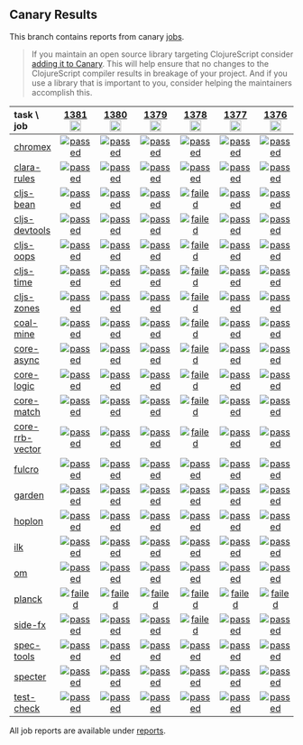 ## Canary Results

This branch contains reports from canary [jobs](https://github.com/cljs-oss/canary/tree/jobs).

> If you maintain an open source library targeting ClojureScript consider [adding it to Canary](https://github.com/cljs-oss/canary/tree/master#how-to-participate). This will help ensure that no changes to the ClojureScript compiler results in breakage of your project. And if you use a library that is important to you, consider helping the maintainers accomplish this.

[//]: # (begin_overview_table)

| task \ job | <a href="reports/2020/04/21/job-001381-1.10.732-a00c8f3f" title="job #1381&#xA;&#xA;job&#xA;&#xA;requested by BinaryAge Bot (@babot) on 2020-04-21T11:02:23Z">1381<br/><img width=20 height=20 src="https://avatars0.githubusercontent.com/u/1476765?v=4&s=60"></a> | <a href="reports/2020/04/20/job-001380-1.10.731-e6613142" title="job #1380&#xA;&#xA;job&#xA;&#xA;requested by BinaryAge Bot (@babot) on 2020-04-20T11:04:24Z">1380<br/><img width=20 height=20 src="https://avatars0.githubusercontent.com/u/1476765?v=4&s=60"></a> | <a href="reports/2020/04/19/job-001379-1.10.731-e6613142" title="job #1379&#xA;&#xA;job&#xA;&#xA;requested by BinaryAge Bot (@babot) on 2020-04-19T11:04:07Z">1379<br/><img width=20 height=20 src="https://avatars0.githubusercontent.com/u/1476765?v=4&s=60"></a> | <a href="reports/2020/04/18/job-001378-1.10.731-e6613142" title="job #1378&#xA;&#xA;job&#xA;&#xA;requested by BinaryAge Bot (@babot) on 2020-04-18T11:02:06Z">1378<br/><img width=20 height=20 src="https://avatars0.githubusercontent.com/u/1476765?v=4&s=60"></a> | <a href="reports/2020/04/17/job-001377-1.10.731-e6613142" title="job #1377&#xA;&#xA;job&#xA;&#xA;requested by BinaryAge Bot (@babot) on 2020-04-17T11:02:28Z">1377<br/><img width=20 height=20 src="https://avatars0.githubusercontent.com/u/1476765?v=4&s=60"></a> | <a href="reports/2020/04/16/job-001376-1.10.731-e6613142" title="job #1376&#xA;&#xA;job&#xA;&#xA;requested by BinaryAge Bot (@babot) on 2020-04-16T11:02:14Z">1376<br/><img width=20 height=20 src="https://avatars0.githubusercontent.com/u/1476765?v=4&s=60"></a> | <a href="reports/2020/04/15/job-001375-1.10.731-e6613142" title="job #1375&#xA;&#xA;job&#xA;&#xA;requested by BinaryAge Bot (@babot) on 2020-04-15T11:03:26Z">1375<br/><img width=20 height=20 src="https://avatars0.githubusercontent.com/u/1476765?v=4&s=60"></a> | <a href="reports/2020/04/14/job-001374-1.10.729-8db5b768" title="job #1374&#xA;&#xA;job&#xA;&#xA;requested by BinaryAge Bot (@babot) on 2020-04-14T11:02:18Z">1374<br/><img width=20 height=20 src="https://avatars0.githubusercontent.com/u/1476765?v=4&s=60"></a> | <a href="reports/2020/04/13/job-001373-1.10.721-f83b1f76" title="job #1373&#xA;&#xA;job&#xA;&#xA;requested by BinaryAge Bot (@babot) on 2020-04-13T11:02:18Z">1373<br/><img width=20 height=20 src="https://avatars0.githubusercontent.com/u/1476765?v=4&s=60"></a> | <a href="reports/2020/04/12/job-001372-1.10.717-9e0a84e8" title="job #1372&#xA;&#xA;job&#xA;&#xA;requested by BinaryAge Bot (@babot) on 2020-04-12T11:02:35Z">1372<br/><img width=20 height=20 src="https://avatars0.githubusercontent.com/u/1476765?v=4&s=60"></a> |
| :--- | :---: | :---: | :---: | :---: | :---: | :---: | :---: | :---: | :---: | :---: |
| [chromex](https://github.com/binaryage/chromex) | <a href="reports/2020/04/21/job-001381-1.10.732-a00c8f3f#-chromex"><img title="passed" src="http://box.binaryage.com/s-passed.svg"><a> | <a href="reports/2020/04/20/job-001380-1.10.731-e6613142#-chromex"><img title="passed" src="http://box.binaryage.com/s-passed.svg"><a> | <a href="reports/2020/04/19/job-001379-1.10.731-e6613142#-chromex"><img title="passed" src="http://box.binaryage.com/s-passed.svg"><a> | <a href="reports/2020/04/18/job-001378-1.10.731-e6613142#-chromex"><img title="passed" src="http://box.binaryage.com/s-passed.svg"><a> | <a href="reports/2020/04/17/job-001377-1.10.731-e6613142#-chromex"><img title="passed" src="http://box.binaryage.com/s-passed.svg"><a> | <a href="reports/2020/04/16/job-001376-1.10.731-e6613142#-chromex"><img title="passed" src="http://box.binaryage.com/s-passed.svg"><a> | <a href="reports/2020/04/15/job-001375-1.10.731-e6613142#-chromex"><img title="passed" src="http://box.binaryage.com/s-passed.svg"><a> | <a href="reports/2020/04/14/job-001374-1.10.729-8db5b768#-chromex"><img title="passed" src="http://box.binaryage.com/s-passed.svg"><a> | <a href="reports/2020/04/13/job-001373-1.10.721-f83b1f76#-chromex"><img title="passed" src="http://box.binaryage.com/s-passed.svg"><a> | <a href="reports/2020/04/12/job-001372-1.10.717-9e0a84e8#-chromex"><img title="passed" src="http://box.binaryage.com/s-passed.svg"><a> |
| [clara-rules](https://github.com/cerner/clara-rules) | <a href="reports/2020/04/21/job-001381-1.10.732-a00c8f3f#-clara-rules"><img title="passed" src="http://box.binaryage.com/s-passed.svg"><a> | <a href="reports/2020/04/20/job-001380-1.10.731-e6613142#-clara-rules"><img title="passed" src="http://box.binaryage.com/s-passed.svg"><a> | <a href="reports/2020/04/19/job-001379-1.10.731-e6613142#-clara-rules"><img title="passed" src="http://box.binaryage.com/s-passed.svg"><a> | <a href="reports/2020/04/18/job-001378-1.10.731-e6613142#-clara-rules"><img title="passed" src="http://box.binaryage.com/s-passed.svg"><a> | <a href="reports/2020/04/17/job-001377-1.10.731-e6613142#-clara-rules"><img title="passed" src="http://box.binaryage.com/s-passed.svg"><a> | <a href="reports/2020/04/16/job-001376-1.10.731-e6613142#-clara-rules"><img title="passed" src="http://box.binaryage.com/s-passed.svg"><a> | <a href="reports/2020/04/15/job-001375-1.10.731-e6613142#-clara-rules"><img title="passed" src="http://box.binaryage.com/s-passed.svg"><a> | <a href="reports/2020/04/14/job-001374-1.10.729-8db5b768#-clara-rules"><img title="passed" src="http://box.binaryage.com/s-passed.svg"><a> | <a href="reports/2020/04/13/job-001373-1.10.721-f83b1f76#-clara-rules"><img title="passed" src="http://box.binaryage.com/s-passed.svg"><a> | <a href="reports/2020/04/12/job-001372-1.10.717-9e0a84e8#-clara-rules"><img title="passed" src="http://box.binaryage.com/s-passed.svg"><a> |
| [cljs-bean](https://github.com/mfikes/cljs-bean) | <a href="reports/2020/04/21/job-001381-1.10.732-a00c8f3f#-cljs-bean"><img title="passed" src="http://box.binaryage.com/s-passed.svg"><a> | <a href="reports/2020/04/20/job-001380-1.10.731-e6613142#-cljs-bean"><img title="passed" src="http://box.binaryage.com/s-passed.svg"><a> | <a href="reports/2020/04/19/job-001379-1.10.731-e6613142#-cljs-bean"><img title="passed" src="http://box.binaryage.com/s-passed.svg"><a> | <a href="reports/2020/04/18/job-001378-1.10.731-e6613142#-cljs-bean"><img title="failed" src="http://box.binaryage.com/s-failed.svg"><a> | <a href="reports/2020/04/17/job-001377-1.10.731-e6613142#-cljs-bean"><img title="passed" src="http://box.binaryage.com/s-passed.svg"><a> | <a href="reports/2020/04/16/job-001376-1.10.731-e6613142#-cljs-bean"><img title="passed" src="http://box.binaryage.com/s-passed.svg"><a> | <a href="reports/2020/04/15/job-001375-1.10.731-e6613142#-cljs-bean"><img title="passed" src="http://box.binaryage.com/s-passed.svg"><a> | <a href="reports/2020/04/14/job-001374-1.10.729-8db5b768#-cljs-bean"><img title="passed" src="http://box.binaryage.com/s-passed.svg"><a> | <a href="reports/2020/04/13/job-001373-1.10.721-f83b1f76#-cljs-bean"><img title="passed" src="http://box.binaryage.com/s-passed.svg"><a> | <a href="reports/2020/04/12/job-001372-1.10.717-9e0a84e8#-cljs-bean"><img title="passed" src="http://box.binaryage.com/s-passed.svg"><a> |
| [cljs-devtools](https://github.com/binaryage/cljs-devtools) | <a href="reports/2020/04/21/job-001381-1.10.732-a00c8f3f#-cljs-devtools"><img title="passed" src="http://box.binaryage.com/s-passed.svg"><a> | <a href="reports/2020/04/20/job-001380-1.10.731-e6613142#-cljs-devtools"><img title="passed" src="http://box.binaryage.com/s-passed.svg"><a> | <a href="reports/2020/04/19/job-001379-1.10.731-e6613142#-cljs-devtools"><img title="passed" src="http://box.binaryage.com/s-passed.svg"><a> | <a href="reports/2020/04/18/job-001378-1.10.731-e6613142#-cljs-devtools"><img title="failed" src="http://box.binaryage.com/s-failed.svg"><a> | <a href="reports/2020/04/17/job-001377-1.10.731-e6613142#-cljs-devtools"><img title="passed" src="http://box.binaryage.com/s-passed.svg"><a> | <a href="reports/2020/04/16/job-001376-1.10.731-e6613142#-cljs-devtools"><img title="passed" src="http://box.binaryage.com/s-passed.svg"><a> | <a href="reports/2020/04/15/job-001375-1.10.731-e6613142#-cljs-devtools"><img title="passed" src="http://box.binaryage.com/s-passed.svg"><a> | <a href="reports/2020/04/14/job-001374-1.10.729-8db5b768#-cljs-devtools"><img title="passed" src="http://box.binaryage.com/s-passed.svg"><a> | <a href="reports/2020/04/13/job-001373-1.10.721-f83b1f76#-cljs-devtools"><img title="passed" src="http://box.binaryage.com/s-passed.svg"><a> | <a href="reports/2020/04/12/job-001372-1.10.717-9e0a84e8#-cljs-devtools"><img title="passed" src="http://box.binaryage.com/s-passed.svg"><a> |
| [cljs-oops](https://github.com/binaryage/cljs-oops) | <a href="reports/2020/04/21/job-001381-1.10.732-a00c8f3f#-cljs-oops"><img title="passed" src="http://box.binaryage.com/s-passed.svg"><a> | <a href="reports/2020/04/20/job-001380-1.10.731-e6613142#-cljs-oops"><img title="passed" src="http://box.binaryage.com/s-passed.svg"><a> | <a href="reports/2020/04/19/job-001379-1.10.731-e6613142#-cljs-oops"><img title="passed" src="http://box.binaryage.com/s-passed.svg"><a> | <a href="reports/2020/04/18/job-001378-1.10.731-e6613142#-cljs-oops"><img title="failed" src="http://box.binaryage.com/s-failed.svg"><a> | <a href="reports/2020/04/17/job-001377-1.10.731-e6613142#-cljs-oops"><img title="passed" src="http://box.binaryage.com/s-passed.svg"><a> | <a href="reports/2020/04/16/job-001376-1.10.731-e6613142#-cljs-oops"><img title="passed" src="http://box.binaryage.com/s-passed.svg"><a> | <a href="reports/2020/04/15/job-001375-1.10.731-e6613142#-cljs-oops"><img title="passed" src="http://box.binaryage.com/s-passed.svg"><a> | <a href="reports/2020/04/14/job-001374-1.10.729-8db5b768#-cljs-oops"><img title="passed" src="http://box.binaryage.com/s-passed.svg"><a> | <a href="reports/2020/04/13/job-001373-1.10.721-f83b1f76#-cljs-oops"><img title="passed" src="http://box.binaryage.com/s-passed.svg"><a> | <a href="reports/2020/04/12/job-001372-1.10.717-9e0a84e8#-cljs-oops"><img title="passed" src="http://box.binaryage.com/s-passed.svg"><a> |
| [cljs-time](https://github.com/andrewmcveigh/cljs-time) | <a href="reports/2020/04/21/job-001381-1.10.732-a00c8f3f#-cljs-time"><img title="passed" src="http://box.binaryage.com/s-passed.svg"><a> | <a href="reports/2020/04/20/job-001380-1.10.731-e6613142#-cljs-time"><img title="passed" src="http://box.binaryage.com/s-passed.svg"><a> | <a href="reports/2020/04/19/job-001379-1.10.731-e6613142#-cljs-time"><img title="passed" src="http://box.binaryage.com/s-passed.svg"><a> | <a href="reports/2020/04/18/job-001378-1.10.731-e6613142#-cljs-time"><img title="failed" src="http://box.binaryage.com/s-failed.svg"><a> | <a href="reports/2020/04/17/job-001377-1.10.731-e6613142#-cljs-time"><img title="passed" src="http://box.binaryage.com/s-passed.svg"><a> | <a href="reports/2020/04/16/job-001376-1.10.731-e6613142#-cljs-time"><img title="passed" src="http://box.binaryage.com/s-passed.svg"><a> | <a href="reports/2020/04/15/job-001375-1.10.731-e6613142#-cljs-time"><img title="passed" src="http://box.binaryage.com/s-passed.svg"><a> | <a href="reports/2020/04/14/job-001374-1.10.729-8db5b768#-cljs-time"><img title="passed" src="http://box.binaryage.com/s-passed.svg"><a> | <a href="reports/2020/04/13/job-001373-1.10.721-f83b1f76#-cljs-time"><img title="passed" src="http://box.binaryage.com/s-passed.svg"><a> | <a href="reports/2020/04/12/job-001372-1.10.717-9e0a84e8#-cljs-time"><img title="passed" src="http://box.binaryage.com/s-passed.svg"><a> |
| [cljs-zones](https://github.com/binaryage/cljs-zones) | <a href="reports/2020/04/21/job-001381-1.10.732-a00c8f3f#-cljs-zones"><img title="passed" src="http://box.binaryage.com/s-passed.svg"><a> | <a href="reports/2020/04/20/job-001380-1.10.731-e6613142#-cljs-zones"><img title="passed" src="http://box.binaryage.com/s-passed.svg"><a> | <a href="reports/2020/04/19/job-001379-1.10.731-e6613142#-cljs-zones"><img title="passed" src="http://box.binaryage.com/s-passed.svg"><a> | <a href="reports/2020/04/18/job-001378-1.10.731-e6613142#-cljs-zones"><img title="failed" src="http://box.binaryage.com/s-failed.svg"><a> | <a href="reports/2020/04/17/job-001377-1.10.731-e6613142#-cljs-zones"><img title="passed" src="http://box.binaryage.com/s-passed.svg"><a> | <a href="reports/2020/04/16/job-001376-1.10.731-e6613142#-cljs-zones"><img title="passed" src="http://box.binaryage.com/s-passed.svg"><a> | <a href="reports/2020/04/15/job-001375-1.10.731-e6613142#-cljs-zones"><img title="passed" src="http://box.binaryage.com/s-passed.svg"><a> | <a href="reports/2020/04/14/job-001374-1.10.729-8db5b768#-cljs-zones"><img title="passed" src="http://box.binaryage.com/s-passed.svg"><a> | <a href="reports/2020/04/13/job-001373-1.10.721-f83b1f76#-cljs-zones"><img title="passed" src="http://box.binaryage.com/s-passed.svg"><a> | <a href="reports/2020/04/12/job-001372-1.10.717-9e0a84e8#-cljs-zones"><img title="passed" src="http://box.binaryage.com/s-passed.svg"><a> |
| [coal-mine](https://github.com/mfikes/coal-mine) | <a href="reports/2020/04/21/job-001381-1.10.732-a00c8f3f#-coal-mine"><img title="passed" src="http://box.binaryage.com/s-passed.svg"><a> | <a href="reports/2020/04/20/job-001380-1.10.731-e6613142#-coal-mine"><img title="passed" src="http://box.binaryage.com/s-passed.svg"><a> | <a href="reports/2020/04/19/job-001379-1.10.731-e6613142#-coal-mine"><img title="passed" src="http://box.binaryage.com/s-passed.svg"><a> | <a href="reports/2020/04/18/job-001378-1.10.731-e6613142#-coal-mine"><img title="failed" src="http://box.binaryage.com/s-failed.svg"><a> | <a href="reports/2020/04/17/job-001377-1.10.731-e6613142#-coal-mine"><img title="passed" src="http://box.binaryage.com/s-passed.svg"><a> | <a href="reports/2020/04/16/job-001376-1.10.731-e6613142#-coal-mine"><img title="passed" src="http://box.binaryage.com/s-passed.svg"><a> | <a href="reports/2020/04/15/job-001375-1.10.731-e6613142#-coal-mine"><img title="passed" src="http://box.binaryage.com/s-passed.svg"><a> | <a href="reports/2020/04/14/job-001374-1.10.729-8db5b768#-coal-mine"><img title="passed" src="http://box.binaryage.com/s-passed.svg"><a> | <a href="reports/2020/04/13/job-001373-1.10.721-f83b1f76#-coal-mine"><img title="passed" src="http://box.binaryage.com/s-passed.svg"><a> | <a href="reports/2020/04/12/job-001372-1.10.717-9e0a84e8#-coal-mine"><img title="passed" src="http://box.binaryage.com/s-passed.svg"><a> |
| [core-async](https://github.com/clojure/core.async) | <a href="reports/2020/04/21/job-001381-1.10.732-a00c8f3f#-core-async"><img title="passed" src="http://box.binaryage.com/s-passed.svg"><a> | <a href="reports/2020/04/20/job-001380-1.10.731-e6613142#-core-async"><img title="passed" src="http://box.binaryage.com/s-passed.svg"><a> | <a href="reports/2020/04/19/job-001379-1.10.731-e6613142#-core-async"><img title="passed" src="http://box.binaryage.com/s-passed.svg"><a> | <a href="reports/2020/04/18/job-001378-1.10.731-e6613142#-core-async"><img title="failed" src="http://box.binaryage.com/s-failed.svg"><a> | <a href="reports/2020/04/17/job-001377-1.10.731-e6613142#-core-async"><img title="passed" src="http://box.binaryage.com/s-passed.svg"><a> | <a href="reports/2020/04/16/job-001376-1.10.731-e6613142#-core-async"><img title="passed" src="http://box.binaryage.com/s-passed.svg"><a> | <a href="reports/2020/04/15/job-001375-1.10.731-e6613142#-core-async"><img title="passed" src="http://box.binaryage.com/s-passed.svg"><a> | <a href="reports/2020/04/14/job-001374-1.10.729-8db5b768#-core-async"><img title="passed" src="http://box.binaryage.com/s-passed.svg"><a> | <a href="reports/2020/04/13/job-001373-1.10.721-f83b1f76#-core-async"><img title="passed" src="http://box.binaryage.com/s-passed.svg"><a> | <a href="reports/2020/04/12/job-001372-1.10.717-9e0a84e8#-core-async"><img title="passed" src="http://box.binaryage.com/s-passed.svg"><a> |
| [core-logic](https://github.com/clojure/core.logic) | <a href="reports/2020/04/21/job-001381-1.10.732-a00c8f3f#-core-logic"><img title="passed" src="http://box.binaryage.com/s-passed.svg"><a> | <a href="reports/2020/04/20/job-001380-1.10.731-e6613142#-core-logic"><img title="passed" src="http://box.binaryage.com/s-passed.svg"><a> | <a href="reports/2020/04/19/job-001379-1.10.731-e6613142#-core-logic"><img title="passed" src="http://box.binaryage.com/s-passed.svg"><a> | <a href="reports/2020/04/18/job-001378-1.10.731-e6613142#-core-logic"><img title="failed" src="http://box.binaryage.com/s-failed.svg"><a> | <a href="reports/2020/04/17/job-001377-1.10.731-e6613142#-core-logic"><img title="passed" src="http://box.binaryage.com/s-passed.svg"><a> | <a href="reports/2020/04/16/job-001376-1.10.731-e6613142#-core-logic"><img title="passed" src="http://box.binaryage.com/s-passed.svg"><a> | <a href="reports/2020/04/15/job-001375-1.10.731-e6613142#-core-logic"><img title="passed" src="http://box.binaryage.com/s-passed.svg"><a> | <a href="reports/2020/04/14/job-001374-1.10.729-8db5b768#-core-logic"><img title="passed" src="http://box.binaryage.com/s-passed.svg"><a> | <a href="reports/2020/04/13/job-001373-1.10.721-f83b1f76#-core-logic"><img title="passed" src="http://box.binaryage.com/s-passed.svg"><a> | <a href="reports/2020/04/12/job-001372-1.10.717-9e0a84e8#-core-logic"><img title="passed" src="http://box.binaryage.com/s-passed.svg"><a> |
| [core-match](https://github.com/clojure/core.match) | <a href="reports/2020/04/21/job-001381-1.10.732-a00c8f3f#-core-match"><img title="passed" src="http://box.binaryage.com/s-passed.svg"><a> | <a href="reports/2020/04/20/job-001380-1.10.731-e6613142#-core-match"><img title="passed" src="http://box.binaryage.com/s-passed.svg"><a> | <a href="reports/2020/04/19/job-001379-1.10.731-e6613142#-core-match"><img title="passed" src="http://box.binaryage.com/s-passed.svg"><a> | <a href="reports/2020/04/18/job-001378-1.10.731-e6613142#-core-match"><img title="failed" src="http://box.binaryage.com/s-failed.svg"><a> | <a href="reports/2020/04/17/job-001377-1.10.731-e6613142#-core-match"><img title="passed" src="http://box.binaryage.com/s-passed.svg"><a> | <a href="reports/2020/04/16/job-001376-1.10.731-e6613142#-core-match"><img title="passed" src="http://box.binaryage.com/s-passed.svg"><a> | <a href="reports/2020/04/15/job-001375-1.10.731-e6613142#-core-match"><img title="passed" src="http://box.binaryage.com/s-passed.svg"><a> | <a href="reports/2020/04/14/job-001374-1.10.729-8db5b768#-core-match"><img title="passed" src="http://box.binaryage.com/s-passed.svg"><a> | <a href="reports/2020/04/13/job-001373-1.10.721-f83b1f76#-core-match"><img title="passed" src="http://box.binaryage.com/s-passed.svg"><a> | <a href="reports/2020/04/12/job-001372-1.10.717-9e0a84e8#-core-match"><img title="passed" src="http://box.binaryage.com/s-passed.svg"><a> |
| [core-rrb-vector](https://github.com/clojure/core.rrb-vector) | <a href="reports/2020/04/21/job-001381-1.10.732-a00c8f3f#-core-rrb-vector"><img title="passed" src="http://box.binaryage.com/s-passed.svg"><a> | <a href="reports/2020/04/20/job-001380-1.10.731-e6613142#-core-rrb-vector"><img title="passed" src="http://box.binaryage.com/s-passed.svg"><a> | <a href="reports/2020/04/19/job-001379-1.10.731-e6613142#-core-rrb-vector"><img title="passed" src="http://box.binaryage.com/s-passed.svg"><a> | <a href="reports/2020/04/18/job-001378-1.10.731-e6613142#-core-rrb-vector"><img title="failed" src="http://box.binaryage.com/s-failed.svg"><a> | <a href="reports/2020/04/17/job-001377-1.10.731-e6613142#-core-rrb-vector"><img title="passed" src="http://box.binaryage.com/s-passed.svg"><a> | <a href="reports/2020/04/16/job-001376-1.10.731-e6613142#-core-rrb-vector"><img title="passed" src="http://box.binaryage.com/s-passed.svg"><a> | <a href="reports/2020/04/15/job-001375-1.10.731-e6613142#-core-rrb-vector"><img title="passed" src="http://box.binaryage.com/s-passed.svg"><a> | <a href="reports/2020/04/14/job-001374-1.10.729-8db5b768#-core-rrb-vector"><img title="passed" src="http://box.binaryage.com/s-passed.svg"><a> | <a href="reports/2020/04/13/job-001373-1.10.721-f83b1f76#-core-rrb-vector"><img title="passed" src="http://box.binaryage.com/s-passed.svg"><a> | <a href="reports/2020/04/12/job-001372-1.10.717-9e0a84e8#-core-rrb-vector"><img title="passed" src="http://box.binaryage.com/s-passed.svg"><a> |
| [fulcro](https://github.com/fulcrologic/fulcro) | <a href="reports/2020/04/21/job-001381-1.10.732-a00c8f3f#-fulcro"><img title="passed" src="http://box.binaryage.com/s-passed.svg"><a> | <a href="reports/2020/04/20/job-001380-1.10.731-e6613142#-fulcro"><img title="passed" src="http://box.binaryage.com/s-passed.svg"><a> | <a href="reports/2020/04/19/job-001379-1.10.731-e6613142#-fulcro"><img title="passed" src="http://box.binaryage.com/s-passed.svg"><a> | <a href="reports/2020/04/18/job-001378-1.10.731-e6613142#-fulcro"><img title="passed" src="http://box.binaryage.com/s-passed.svg"><a> | <a href="reports/2020/04/17/job-001377-1.10.731-e6613142#-fulcro"><img title="passed" src="http://box.binaryage.com/s-passed.svg"><a> | <a href="reports/2020/04/16/job-001376-1.10.731-e6613142#-fulcro"><img title="passed" src="http://box.binaryage.com/s-passed.svg"><a> | <a href="reports/2020/04/15/job-001375-1.10.731-e6613142#-fulcro"><img title="passed" src="http://box.binaryage.com/s-passed.svg"><a> | <a href="reports/2020/04/14/job-001374-1.10.729-8db5b768#-fulcro"><img title="passed" src="http://box.binaryage.com/s-passed.svg"><a> | <a href="reports/2020/04/13/job-001373-1.10.721-f83b1f76#-fulcro"><img title="passed" src="http://box.binaryage.com/s-passed.svg"><a> | <a href="reports/2020/04/12/job-001372-1.10.717-9e0a84e8#-fulcro"><img title="passed" src="http://box.binaryage.com/s-passed.svg"><a> |
| [garden](https://github.com/noprompt/garden) | <a href="reports/2020/04/21/job-001381-1.10.732-a00c8f3f#-garden"><img title="passed" src="http://box.binaryage.com/s-passed.svg"><a> | <a href="reports/2020/04/20/job-001380-1.10.731-e6613142#-garden"><img title="passed" src="http://box.binaryage.com/s-passed.svg"><a> | <a href="reports/2020/04/19/job-001379-1.10.731-e6613142#-garden"><img title="passed" src="http://box.binaryage.com/s-passed.svg"><a> | <a href="reports/2020/04/18/job-001378-1.10.731-e6613142#-garden"><img title="passed" src="http://box.binaryage.com/s-passed.svg"><a> | <a href="reports/2020/04/17/job-001377-1.10.731-e6613142#-garden"><img title="passed" src="http://box.binaryage.com/s-passed.svg"><a> | <a href="reports/2020/04/16/job-001376-1.10.731-e6613142#-garden"><img title="passed" src="http://box.binaryage.com/s-passed.svg"><a> | <a href="reports/2020/04/15/job-001375-1.10.731-e6613142#-garden"><img title="passed" src="http://box.binaryage.com/s-passed.svg"><a> | <a href="reports/2020/04/14/job-001374-1.10.729-8db5b768#-garden"><img title="passed" src="http://box.binaryage.com/s-passed.svg"><a> | <a href="reports/2020/04/13/job-001373-1.10.721-f83b1f76#-garden"><img title="passed" src="http://box.binaryage.com/s-passed.svg"><a> | <a href="reports/2020/04/12/job-001372-1.10.717-9e0a84e8#-garden"><img title="passed" src="http://box.binaryage.com/s-passed.svg"><a> |
| [hoplon](https://github.com/hoplon/hoplon) | <a href="reports/2020/04/21/job-001381-1.10.732-a00c8f3f#-hoplon"><img title="passed" src="http://box.binaryage.com/s-passed.svg"><a> | <a href="reports/2020/04/20/job-001380-1.10.731-e6613142#-hoplon"><img title="passed" src="http://box.binaryage.com/s-passed.svg"><a> | <a href="reports/2020/04/19/job-001379-1.10.731-e6613142#-hoplon"><img title="passed" src="http://box.binaryage.com/s-passed.svg"><a> | <a href="reports/2020/04/18/job-001378-1.10.731-e6613142#-hoplon"><img title="passed" src="http://box.binaryage.com/s-passed.svg"><a> | <a href="reports/2020/04/17/job-001377-1.10.731-e6613142#-hoplon"><img title="passed" src="http://box.binaryage.com/s-passed.svg"><a> | <a href="reports/2020/04/16/job-001376-1.10.731-e6613142#-hoplon"><img title="passed" src="http://box.binaryage.com/s-passed.svg"><a> | <a href="reports/2020/04/15/job-001375-1.10.731-e6613142#-hoplon"><img title="passed" src="http://box.binaryage.com/s-passed.svg"><a> | <a href="reports/2020/04/14/job-001374-1.10.729-8db5b768#-hoplon"><img title="passed" src="http://box.binaryage.com/s-passed.svg"><a> | <a href="reports/2020/04/13/job-001373-1.10.721-f83b1f76#-hoplon"><img title="passed" src="http://box.binaryage.com/s-passed.svg"><a> | <a href="reports/2020/04/12/job-001372-1.10.717-9e0a84e8#-hoplon"><img title="passed" src="http://box.binaryage.com/s-passed.svg"><a> |
| [ilk](https://github.com/mfikes/ilk) | <a href="reports/2020/04/21/job-001381-1.10.732-a00c8f3f#-ilk"><img title="passed" src="http://box.binaryage.com/s-passed.svg"><a> | <a href="reports/2020/04/20/job-001380-1.10.731-e6613142#-ilk"><img title="passed" src="http://box.binaryage.com/s-passed.svg"><a> | <a href="reports/2020/04/19/job-001379-1.10.731-e6613142#-ilk"><img title="passed" src="http://box.binaryage.com/s-passed.svg"><a> | <a href="reports/2020/04/18/job-001378-1.10.731-e6613142#-ilk"><img title="passed" src="http://box.binaryage.com/s-passed.svg"><a> | <a href="reports/2020/04/17/job-001377-1.10.731-e6613142#-ilk"><img title="passed" src="http://box.binaryage.com/s-passed.svg"><a> | <a href="reports/2020/04/16/job-001376-1.10.731-e6613142#-ilk"><img title="passed" src="http://box.binaryage.com/s-passed.svg"><a> | <a href="reports/2020/04/15/job-001375-1.10.731-e6613142#-ilk"><img title="passed" src="http://box.binaryage.com/s-passed.svg"><a> | <a href="reports/2020/04/14/job-001374-1.10.729-8db5b768#-ilk"><img title="passed" src="http://box.binaryage.com/s-passed.svg"><a> | <a href="reports/2020/04/13/job-001373-1.10.721-f83b1f76#-ilk"><img title="passed" src="http://box.binaryage.com/s-passed.svg"><a> | <a href="reports/2020/04/12/job-001372-1.10.717-9e0a84e8#-ilk"><img title="passed" src="http://box.binaryage.com/s-passed.svg"><a> |
| [om](https://github.com/omcljs/om) | <a href="reports/2020/04/21/job-001381-1.10.732-a00c8f3f#-om"><img title="passed" src="http://box.binaryage.com/s-passed.svg"><a> | <a href="reports/2020/04/20/job-001380-1.10.731-e6613142#-om"><img title="passed" src="http://box.binaryage.com/s-passed.svg"><a> | <a href="reports/2020/04/19/job-001379-1.10.731-e6613142#-om"><img title="passed" src="http://box.binaryage.com/s-passed.svg"><a> | <a href="reports/2020/04/18/job-001378-1.10.731-e6613142#-om"><img title="passed" src="http://box.binaryage.com/s-passed.svg"><a> | <a href="reports/2020/04/17/job-001377-1.10.731-e6613142#-om"><img title="passed" src="http://box.binaryage.com/s-passed.svg"><a> | <a href="reports/2020/04/16/job-001376-1.10.731-e6613142#-om"><img title="passed" src="http://box.binaryage.com/s-passed.svg"><a> | <a href="reports/2020/04/15/job-001375-1.10.731-e6613142#-om"><img title="passed" src="http://box.binaryage.com/s-passed.svg"><a> | <a href="reports/2020/04/14/job-001374-1.10.729-8db5b768#-om"><img title="passed" src="http://box.binaryage.com/s-passed.svg"><a> | <a href="reports/2020/04/13/job-001373-1.10.721-f83b1f76#-om"><img title="passed" src="http://box.binaryage.com/s-passed.svg"><a> | <a href="reports/2020/04/12/job-001372-1.10.717-9e0a84e8#-om"><img title="passed" src="http://box.binaryage.com/s-passed.svg"><a> |
| [planck](https://github.com/planck-repl/planck) | <a href="reports/2020/04/21/job-001381-1.10.732-a00c8f3f#-planck"><img title="failed" src="http://box.binaryage.com/s-failed.svg"><a> | <a href="reports/2020/04/20/job-001380-1.10.731-e6613142#-planck"><img title="failed" src="http://box.binaryage.com/s-failed.svg"><a> | <a href="reports/2020/04/19/job-001379-1.10.731-e6613142#-planck"><img title="failed" src="http://box.binaryage.com/s-failed.svg"><a> | <a href="reports/2020/04/18/job-001378-1.10.731-e6613142#-planck"><img title="failed" src="http://box.binaryage.com/s-failed.svg"><a> | <a href="reports/2020/04/17/job-001377-1.10.731-e6613142#-planck"><img title="failed" src="http://box.binaryage.com/s-failed.svg"><a> | <a href="reports/2020/04/16/job-001376-1.10.731-e6613142#-planck"><img title="failed" src="http://box.binaryage.com/s-failed.svg"><a> | <a href="reports/2020/04/15/job-001375-1.10.731-e6613142#-planck"><img title="failed" src="http://box.binaryage.com/s-failed.svg"><a> | <a href="reports/2020/04/14/job-001374-1.10.729-8db5b768#-planck"><img title="failed" src="http://box.binaryage.com/s-failed.svg"><a> | <a href="reports/2020/04/13/job-001373-1.10.721-f83b1f76#-planck"><img title="failed" src="http://box.binaryage.com/s-failed.svg"><a> | <a href="reports/2020/04/12/job-001372-1.10.717-9e0a84e8#-planck"><img title="failed" src="http://box.binaryage.com/s-failed.svg"><a> |
| [side-fx](https://github.com/cljsrn/side-fx) | <a href="reports/2020/04/21/job-001381-1.10.732-a00c8f3f#-side-fx"><img title="passed" src="http://box.binaryage.com/s-passed.svg"><a> | <a href="reports/2020/04/20/job-001380-1.10.731-e6613142#-side-fx"><img title="passed" src="http://box.binaryage.com/s-passed.svg"><a> | <a href="reports/2020/04/19/job-001379-1.10.731-e6613142#-side-fx"><img title="passed" src="http://box.binaryage.com/s-passed.svg"><a> | <a href="reports/2020/04/18/job-001378-1.10.731-e6613142#-side-fx"><img title="failed" src="http://box.binaryage.com/s-failed.svg"><a> | <a href="reports/2020/04/17/job-001377-1.10.731-e6613142#-side-fx"><img title="passed" src="http://box.binaryage.com/s-passed.svg"><a> | <a href="reports/2020/04/16/job-001376-1.10.731-e6613142#-side-fx"><img title="passed" src="http://box.binaryage.com/s-passed.svg"><a> | <a href="reports/2020/04/15/job-001375-1.10.731-e6613142#-side-fx"><img title="passed" src="http://box.binaryage.com/s-passed.svg"><a> | <a href="reports/2020/04/14/job-001374-1.10.729-8db5b768#-side-fx"><img title="passed" src="http://box.binaryage.com/s-passed.svg"><a> | <a href="reports/2020/04/13/job-001373-1.10.721-f83b1f76#-side-fx"><img title="passed" src="http://box.binaryage.com/s-passed.svg"><a> | <a href="reports/2020/04/12/job-001372-1.10.717-9e0a84e8#-side-fx"><img title="passed" src="http://box.binaryage.com/s-passed.svg"><a> |
| [spec-tools](https://github.com/metosin/spec-tools) | <a href="reports/2020/04/21/job-001381-1.10.732-a00c8f3f#-spec-tools"><img title="passed" src="http://box.binaryage.com/s-passed.svg"><a> | <a href="reports/2020/04/20/job-001380-1.10.731-e6613142#-spec-tools"><img title="passed" src="http://box.binaryage.com/s-passed.svg"><a> | <a href="reports/2020/04/19/job-001379-1.10.731-e6613142#-spec-tools"><img title="passed" src="http://box.binaryage.com/s-passed.svg"><a> | <a href="reports/2020/04/18/job-001378-1.10.731-e6613142#-spec-tools"><img title="passed" src="http://box.binaryage.com/s-passed.svg"><a> | <a href="reports/2020/04/17/job-001377-1.10.731-e6613142#-spec-tools"><img title="passed" src="http://box.binaryage.com/s-passed.svg"><a> | <a href="reports/2020/04/16/job-001376-1.10.731-e6613142#-spec-tools"><img title="passed" src="http://box.binaryage.com/s-passed.svg"><a> | <a href="reports/2020/04/15/job-001375-1.10.731-e6613142#-spec-tools"><img title="passed" src="http://box.binaryage.com/s-passed.svg"><a> | <a href="reports/2020/04/14/job-001374-1.10.729-8db5b768#-spec-tools"><img title="passed" src="http://box.binaryage.com/s-passed.svg"><a> | <a href="reports/2020/04/13/job-001373-1.10.721-f83b1f76#-spec-tools"><img title="passed" src="http://box.binaryage.com/s-passed.svg"><a> | <a href="reports/2020/04/12/job-001372-1.10.717-9e0a84e8#-spec-tools"><img title="passed" src="http://box.binaryage.com/s-passed.svg"><a> |
| [specter](https://github.com/nathanmarz/specter) | <a href="reports/2020/04/21/job-001381-1.10.732-a00c8f3f#-specter"><img title="passed" src="http://box.binaryage.com/s-passed.svg"><a> | <a href="reports/2020/04/20/job-001380-1.10.731-e6613142#-specter"><img title="passed" src="http://box.binaryage.com/s-passed.svg"><a> | <a href="reports/2020/04/19/job-001379-1.10.731-e6613142#-specter"><img title="passed" src="http://box.binaryage.com/s-passed.svg"><a> | <a href="reports/2020/04/18/job-001378-1.10.731-e6613142#-specter"><img title="passed" src="http://box.binaryage.com/s-passed.svg"><a> | <a href="reports/2020/04/17/job-001377-1.10.731-e6613142#-specter"><img title="passed" src="http://box.binaryage.com/s-passed.svg"><a> | <a href="reports/2020/04/16/job-001376-1.10.731-e6613142#-specter"><img title="passed" src="http://box.binaryage.com/s-passed.svg"><a> | <a href="reports/2020/04/15/job-001375-1.10.731-e6613142#-specter"><img title="passed" src="http://box.binaryage.com/s-passed.svg"><a> | <a href="reports/2020/04/14/job-001374-1.10.729-8db5b768#-specter"><img title="passed" src="http://box.binaryage.com/s-passed.svg"><a> | <a href="reports/2020/04/13/job-001373-1.10.721-f83b1f76#-specter"><img title="passed" src="http://box.binaryage.com/s-passed.svg"><a> | <a href="reports/2020/04/12/job-001372-1.10.717-9e0a84e8#-specter"><img title="passed" src="http://box.binaryage.com/s-passed.svg"><a> |
| [test-check](https://github.com/clojure/test.check) | <a href="reports/2020/04/21/job-001381-1.10.732-a00c8f3f#-test-check"><img title="passed" src="http://box.binaryage.com/s-passed.svg"><a> | <a href="reports/2020/04/20/job-001380-1.10.731-e6613142#-test-check"><img title="passed" src="http://box.binaryage.com/s-passed.svg"><a> | <a href="reports/2020/04/19/job-001379-1.10.731-e6613142#-test-check"><img title="passed" src="http://box.binaryage.com/s-passed.svg"><a> | <a href="reports/2020/04/18/job-001378-1.10.731-e6613142#-test-check"><img title="passed" src="http://box.binaryage.com/s-passed.svg"><a> | <a href="reports/2020/04/17/job-001377-1.10.731-e6613142#-test-check"><img title="passed" src="http://box.binaryage.com/s-passed.svg"><a> | <a href="reports/2020/04/16/job-001376-1.10.731-e6613142#-test-check"><img title="passed" src="http://box.binaryage.com/s-passed.svg"><a> | <a href="reports/2020/04/15/job-001375-1.10.731-e6613142#-test-check"><img title="passed" src="http://box.binaryage.com/s-passed.svg"><a> | <a href="reports/2020/04/14/job-001374-1.10.729-8db5b768#-test-check"><img title="passed" src="http://box.binaryage.com/s-passed.svg"><a> | <a href="reports/2020/04/13/job-001373-1.10.721-f83b1f76#-test-check"><img title="passed" src="http://box.binaryage.com/s-passed.svg"><a> | <a href="reports/2020/04/12/job-001372-1.10.717-9e0a84e8#-test-check"><img title="passed" src="http://box.binaryage.com/s-passed.svg"><a> |

[//]: # (end_overview_table)

All job reports are available under [reports](reports).
